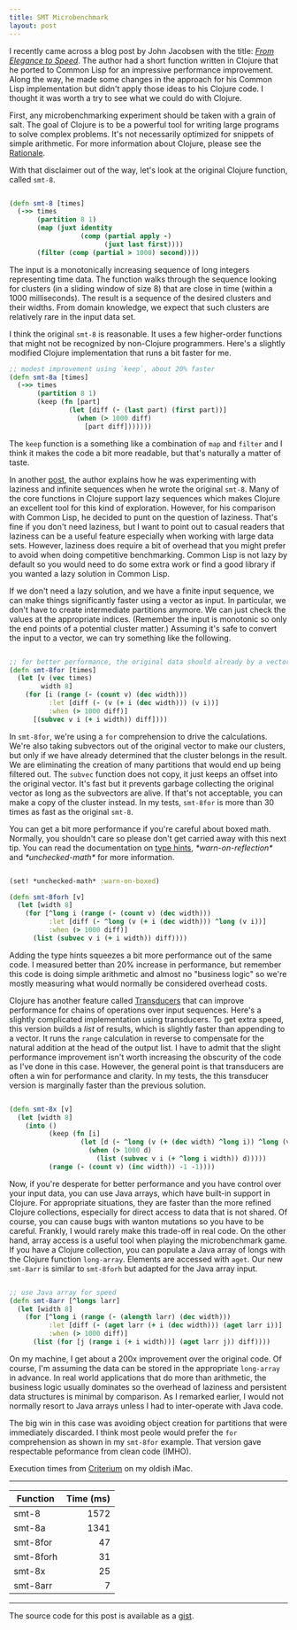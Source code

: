 ```yaml
---
title: SMT Microbenchmark
layout: post
--- 
```


I recently came across a blog post by John Jacobsen with the title:
[*From Elegance to Speed*][1].  The author had a short function written in Clojure that he
ported to Common Lisp for an impressive performance improvement.  Along the way, he made
some changes in the approach for his Common Lisp implementation but didn't apply those ideas
to his Clojure code.  I thought it was worth a try to see what we could do with Clojure.

[1]: http://johnj.com/from-elegance-to-speed.html

First, any microbenchmarking experiment should be taken with a grain of salt.  The goal of
Clojure is to be a powerful tool for writing large programs to solve complex problems.  It's
not necessarily optimized for snippets of simple arithmetic.  For more information about
Clojure, please see the [Rationale][2].

[2]: https://clojure.org/about/rationale

With that disclaimer out of the way, let's look at the original Clojure function, called `smt-8`.

```clojure

(defn smt-8 [times]
  (->> times
       (partition 8 1)
       (map (juxt identity
                  (comp (partial apply -)
                        (juxt last first))))
       (filter (comp (partial > 1000) second))))

```

The input is a monotonically increasing sequence of long integers representing time data.
The function walks through the sequence looking for clusters (in a sliding window of size 8)
that are close in time (within a 1000 milliseconds).  The result is a sequence of the
desired clusters and their widths.  From domain knowledge, we expect that such clusters are
relatively rare in the input data set.

I think the original `smt-8` is reasonable.  It uses a few higher-order functions that might
not be recognized by non-Clojure programmers.  Here's a slightly modified Clojure
implementation that runs a bit faster for me.

```clojure
;; modest improvement using `keep`, about 20% faster
(defn smt-8a [times]
  (->> times
       (partition 8 1)
       (keep (fn [part]
               (let [diff (- (last part) (first part))]
                 (when (> 1000 diff)
                   [part diff]))))))
```

The `keep` function is a something like a combination of `map` and `filter` and I think it
makes the code a bit more readable, but that's naturally a matter of taste.

In another [post][3], the author explains how he was experimenting with laziness and
infinite sequences when he wrote the original `smt-8`.  Many of the core functions in
Clojure support lazy sequences which makes Clojure an excellent tool for this kind of
exploration.  However, for his comparison with Common Lisp, he decided to punt on the
question of laziness.  That's fine if you don't need laziness, but I want to point out to
casual readers that laziness can be a useful feature especially when working with large data
sets.  However, laziness does require a bit of overhead that you might prefer to avoid when
doing competitive benchmarking.  Common Lisp is not lazy by default so you would need to do
some extra work or find a good library if you wanted a lazy solution in Common Lisp.

[3]: http://johnj.com/lazy-physics.html

If we don't need a lazy solution, and we have a finite input sequence, we can make things
significantly faster using a vector as input.  In particular, we don't have to create
intermediate partitions anymore.  We can just check the values at the appropriate indices.
(Remember the input is monotonic so only the end points of a potential cluster matter.)
Assuming it's safe to convert the input to a vector, we can try something like the
following.

```clojure

;; for better performance, the original data should already by a vector
(defn smt-8for [times]
  (let [v (vec times)
        width 8]
    (for [i (range (- (count v) (dec width)))
          :let [diff (- (v (+ i (dec width))) (v i))]
          :when (> 1000 diff)]
      [(subvec v i (+ i width)) diff])))

```

In `smt-8for`, we're using a `for` comprehension to drive the calculations.  We're also
taking subvectors out of the original vector to make our clusters, but only if we have
already determined that the cluster belongs in the result.  We are eliminating the creation
of many partitions that would end up being filtered out.  The `subvec` function does not
copy, it just keeps an offset into the original vector.  It's fast but it prevents garbage
collecting the original vector as long as the subvectors are alive.  If that's not
acceptable, you can make a copy of the cluster instead.  In my tests, `smt-8for` is more
than 30 times as fast as the original `smt-8`.

You can get a bit more performance if you're careful about boxed math.  Normally, you
shouldn't care so please don't get carried away with this next tip.  You can read the
documentation on [type hints][4], _\*warn-on-reflection\*_ and _\*unchecked-math\*_ for more
information.

[4]: https://clojure.org/reference/java_interop#typehints

```clojure

(set! *unchecked-math* :warn-on-boxed)

(defn smt-8forh [v]
  (let [width 8]
    (for [^long i (range (- (count v) (dec width)))
          :let [diff (- ^long (v (+ i (dec width))) ^long (v i))]
          :when (> 1000 diff)]
      (list (subvec v i (+ i width)) diff))))

```

Adding the type hints squeezes a bit more performance out of the same code.  I measured
better than 20% increase in performance, but remember this code is doing simple arithmetic
and almost no "business logic" so we're mostly measuring what would normally be considered
overhead costs.

Clojure has another feature called [Transducers][5] that can improve performance for chains
of operations over input sequences.  Here's a slightly complicated implementation using
transducers.  To get extra speed, this version builds a *list* of results, which is slightly
faster than appending to a vector.  It runs the `range` calculation in reverse to compensate
for the natural addition at the head of the output list.  I have to admit that the slight
performance improvement isn't worth increasing the obscurity of the code as I've done in
this case.  However, the general point is that transducers are often a win for performance
and clarity.  In my tests, the this transducer version is marginally faster than the
previous solution.

[5]: https://clojure.org/reference/transducers


```clojure

(defn smt-8x [v]
  (let [width 8]
    (into ()
          (keep (fn [i]
                  (let [d (- ^long (v (+ (dec width) ^long i)) ^long (v i))]
                    (when (> 1000 d)
                      (list (subvec v i (+ ^long i width)) d)))))
          (range (- (count v) (inc width)) -1 -1))))

```

Now, if you're desperate for better performance and you have control over your input data,
you can use Java arrays, which have built-in support in Clojure.  For appropriate
situations, they are faster than the more refined Clojure collections, especially for direct
access to data that is not shared.  Of course, you can cause bugs with wanton mutations so
you have to be careful.  Frankly, I would rarely make this trade-off in real code.  On the
other hand, array access is a useful tool when playing the microbenchmark game.  If you have
a Clojure collection, you can populate a Java array of longs with the Clojure function
`long-array`.  Elements are accessed with `aget`.  Our new `smt-8arr` is similar to
`smt-8forh` but adapted for the Java array input.


```clojure

;; use Java array for speed
(defn smt-8arr [^longs larr]
  (let [width 8]
    (for [^long i (range (- (alength larr) (dec width)))
          :let [diff (- (aget larr (+ i (dec width))) (aget larr i))]
          :when (> 1000 diff)]
      (list (for [j (range i (+ i width))] (aget larr j)) diff))))

```

On my machine, I get about a 200x improvement over the original code.  Of course, I'm
assuming the data can be stored in the appropriate `long-array` in advance.  In real world
applications that do more than arithmetic, the business logic usually dominates so the
overhead of laziness and persistent data structures is minimal by comparison.  As I remarked
earlier, I would not normally resort to Java arrays unless I had to inter-operate with Java
code.

The big win in this case was avoiding object creation for partitions that were immediately
discarded.  I think most peole would prefer the `for` comprehension as shown in my
`smt-8for` example.  That version gave respectable peformance from clean code (IMHO).


Execution times from [Criterium][8] on my oldish iMac.

[8]: https://github.com/hugoduncan/criterium/

-----

| Function  | Time (ms) |
| -----     |  -----: |
| smt-8     |    1572 |
| smt-8a    |    1341 |
| smt-8for  |      47 |               
| smt-8forh |      31 |
| smt-8x    |      25 |
| smt-8arr  |       7 |

-----


The source code for this post is available as a [gist][7].

[7]: https://gist.github.com/miner/bf8b8221a8e31e3438c8620a81fbc16c

